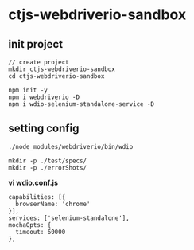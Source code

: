 # ctjs-webdriverio-sandbox

## init project
```
// create project
mkdir ctjs-webdriverio-sandbox
cd ctjs-webdriverio-sandbox

npm init -y
npm i webdriverio -D
npm i wdio-selenium-standalone-service -D
```

## setting config
```
./node_modules/webdriverio/bin/wdio

mkdir -p ./test/specs/
mkdir -p ./errorShots/
```

**vi wdio.conf.js**
```
capabilities: [{
  browserName: 'chrome'
}],
services: ['selenium-standalone'],
mochaOpts: {
  timeout: 60000
},
```
